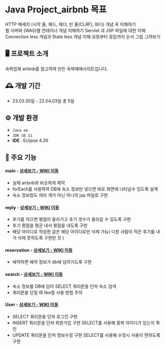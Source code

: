 # Java Project_airbnb 목표
HTTP 메세지 (시작 줄, 헤드, 헤더, 빈 줄(CLRF), 바디) 개념 꼭 이해하기  
웹 서버와 (WAS)웹 컨테이너 개념 이해하기 
Servlet 과 JSP 파일에 대한 이해 
Connection less 개념과 State less 개념 이해 
요청부터 응답까지 순서 그림 그려보기 


## 🖥️ 프로젝트 소개
숙박업체 airbnb를 참고하여 만든 숙박예매사이트입니다.

## 🕰️ 개발 기간
* 23.03.30일 - 22.04.03일 총 5일

## ⚙️ 개발 환경
- `Java ee`
- `JDK SE 11`
- **IDE** : Eclipse 4.26

## 📌 주요 기능
#### main - <a href="https://github.com/jundaeyoung/airbnbProject-CRUD-/wiki/%EC%A3%BC%EC%9A%94%EA%B8%B0%EB%8A%A5%EC%86%8C%EA%B0%9C-(-%EB%A9%94%EC%9D%B8-%ED%99%94%EB%A9%B4-%EC%84%A4%EA%B3%84-)" >상세보기 - WIKI 이동</a>
- 실제 airbnb와 비슷하게 제작
- forEach를 사용하여 DB에 숙소 정보만 넣으면 바로 화면에 나타날수 있도록 설계
- 숙소 정보창도 여러 개가 아닌 하나의 jsp 파일로 구현
#### reply - <a href="[https://github.com/SeongheePark/PacmanProject/wiki/%EC%A3%BC%EC%9A%94-%EA%B8%B0%EB%8A%A5-%EC%86%8C%EA%B0%9C(player)](https://github.com/jundaeyoung/airbnbProject-CRUD-/wiki/%EC%A3%BC%EC%9A%94%EA%B8%B0%EB%8A%A5%EC%86%8C%EA%B0%9C-(-%EB%8C%93%EA%B8%80-%EA%B8%B0%EB%8A%A5-))" >상세보기 - WIKI 이동</a>
- 후기를 적으면 평점이 올라가고 후기 갯수가 올라갈 수 있도록 구현
- 후기 평점을 평균 내서 평점을 내도록 구현
- 해당 아이디로 작성한 글은 해당 아이디로만 삭제 가능( 다른 사람이 적은 후기를 내가 삭제 못하도록 구현한 것 )
#### reservation - <a href="[https://github.com/SeongheePark/PacmanProject/wiki/%EC%A3%BC%EC%9A%94-%EA%B8%B0%EB%8A%A5-%EC%86%8C%EA%B0%9C(enemy)](https://github.com/jundaeyoung/airbnbProject-CRUD-/wiki/%EC%A3%BC%EC%9A%94%EA%B8%B0%EB%8A%A5%EC%86%8C%EA%B0%9C-(-%EC%98%88%EC%95%BD-%EA%B8%B0%EB%8A%A5-))" >상세보기 - WIKI 이동</a>
- 예약하면 예약 정보가 db에 넘어가도록 구현
#### search - <a href="[https://github.com/SeongheePark/PacmanProject/wiki/%EC%A3%BC%EC%9A%94-%EA%B8%B0%EB%8A%A5-%EC%86%8C%EA%B0%9C(item-%7C-Life)](https://github.com/jundaeyoung/airbnbProject-CRUD-/wiki/%EC%A3%BC%EC%9A%94%EA%B8%B0%EB%8A%A5%EC%86%8C%EA%B0%9C-(%EC%88%99%EC%86%8C-%EA%B2%80%EC%83%89-%EA%B8%B0%EB%8A%A5))" >상세보기 - WIKI 이동</a>
- 숙소 정보를 DB에 담아 SELECT 쿼리문을 던져 숙소 검색
- 쿼리문을 던질 때 like절 사용 방법 주의
#### User - <a href="[https://github.com/SeongheePark/PacmanProject/wiki/%EC%A3%BC%EC%9A%94-%EA%B8%B0%EB%8A%A5-%EC%86%8C%EA%B0%9C(score-%7C-seed)](https://github.com/jundaeyoung/airbnbProject-CRUD-/wiki/%EC%A3%BC%EC%9A%94%EA%B8%B0%EB%8A%A5%EC%86%8C%EA%B0%9C(%EC%82%AC%EC%9A%A9%EC%9E%90-%EB%A1%9C%EA%B7%B8%EC%9D%B8,%EB%A1%9C%EA%B7%B8%EC%95%84%EC%9B%83,%ED%9A%8C%EC%9B%90%EA%B0%80%EC%9E%85,%EC%A0%95%EB%B3%B4%EC%88%98%EC%A0%95))" >상세보기 - WIKI 이동</a> 
- SELECT 쿼리문을 던져 로그인 구현
- INSERT 쿼리문을 던져 회원가입 구현 SELECT를 사용해 중복 아이디가 있는지 확인
- UPDATE 쿼리문을 던져 정보수정 구현 SELECT를 사용해 수정시 사용이 편하도록 구현
